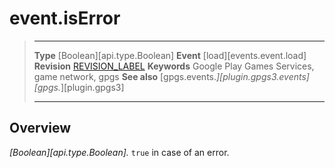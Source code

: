 # event.isError

> --------------------- ------------------------------------------------------------------------------------------
> __Type__              [Boolean][api.type.Boolean]
> __Event__             [load][events.event.load]
> __Revision__          [REVISION_LABEL](REVISION_URL)
> __Keywords__          Google Play Games Services, game network, gpgs
> __See also__          [gpgs.events.*][plugin.gpgs3.events]
>                       [gpgs.*][plugin.gpgs3]
> --------------------- ------------------------------------------------------------------------------------------

## Overview

_[Boolean][api.type.Boolean]._ `true` in case of an error.